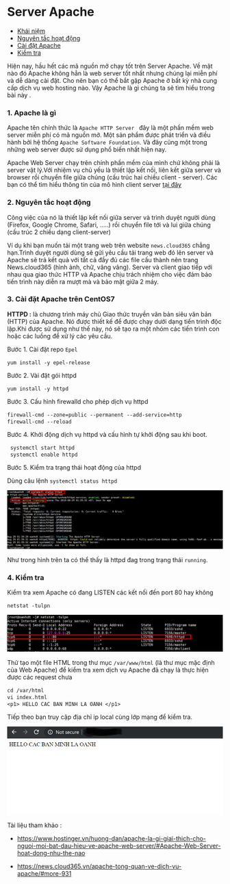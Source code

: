 # Server Apache 

- [Khái niệm](#khainiem)
- [Nguyên tắc hoạt động](#hoatdong)
- [Cài đặt Apache](#caidat)
- [Kiểm tra](#kiemtra)

Hiện nay, hầu hết các mã nguồn mở chạy tốt trên Server Apache. Về mặt nào đó Apache không hẳn là web server tốt nhất nhưng chúng lại miễn phí và dễ dàng cài đặt. Cho nên bạn có thể bắt gặp Apache ở bất kỳ nhà cung cấp dịch vụ web hosting nào. Vậy Apache là gì chúng ta sẽ tìm hiểu trong bài này .

<a name ="khainiem"></a>

### 1. Apache là gì

Apache tên chính thức là `Apache HTTP Server ` đây là một phần mềm web server miễn phí có mã nguồn mở. Một sản phẩm được phát triển và điều hành bởi hệ thống `Apache Software Foundation`. Và đây cũng một trong những web server được sử dụng phổ biến nhất hiện nay.

Apache Web Server chạy trên chính phần mềm của mình chứ không phải là server vật lý.Với nhiệm vụ chủ yếu là thiết lập kết nối, liên kết giữa server và browser rồi chuyển file giữa chúng (cấu trúc hai chiều client - server).
Các bạn có thể tìm hiểu thông tin của mô hình client server [tại đây](../docs/Client-Server.md)

<a name="hoatdong"></a>

### 2. Nguyên tắc hoạt động 

Công việc của nó là thiết lập kết nối giữa server và trình duyệt người dùng (Firefox, Google Chrome, Safari, .....) rồi chuyển file tới và lui giữa chúng (cấu trúc 2 chiều dạng client-server)

Ví dụ khi bạn muốn tải một trang web trên website  `news.cloud365` chẳng hạn.Trình duyệt người dùng sẽ gửi yêu cầu tải trang web đó lên server và Apache sẽ trả kết quả với tất cả đầy đủ các file cấu thành nên trang News.cloud365 (hình ảnh, chữ, vâng vâng). Server và client giao tiếp với nhau qua giao thức HTTP và Apache chịu trách nhiệm cho việc đảm bảo tiến trình này diễn ra mượt mà và bảo mật giữa 2 máy.

<a name="caidat"></a>

### 3. Cài đặt Apache trên CentOS7 

**HTTPD :** là chương trình máy chủ Giao thức truyền văn bản siêu văn bản (HTTP) của Apache. Nó được thiết kế để được chạy dưới dạng tiến trình độc lập.Khi được sử dụng như thế này, nó sẽ tạo ra một nhóm các tiến trình con hoặc các luồng để xử lý các yêu cầu.


Bước 1. Cài đặt repo `Epel` 

```
yum install -y epel-release

```
Bước 2. Vài đặt gói httpd

```
yum install -y httpd

```
Bước 3. Cấu hình firewalld cho phép dịch vụ httpd 

```
firewall-cmd --zone=public --permanent --add-service=http
firewall-cmd --reload
```
Bước 4. Khởi động dịch vụ httpd và cấu hình tự khởi động sau khi boot.

```
 systemctl start httpd
 systemctl enable httpd

```
Bước 5. Kiểm tra trạng thái hoạt động của httpd 

Dùng câu lệnh `systemctl status httpd` 

![httpd-status](../images/apache/status-httpd.png)

Như trong hình trên ta có thể thấy là httpd đag trong trạng thái  `running`.

<a name="kiemtra"></a>

### 4. Kiểm tra 

Kiểm tra xem Apache có đang LISTEN các kết nối đến port 80 hay không

```
netstat -tulpn 
```

![kiemtra](../images/apache/80.png)

Thử tạo một file HTML trong thư mục `/var/www/html` (là thư mục mặc định của Web Apache) để kiểm tra xem dịch vụ Apache đã chạy là thực hiện được các request chưa 

```
cd /var/html 
vi index.html 
<p1> HELLO CAC BAN MINH LA OANH </p1>
```
Tiếp theo bạn truy cập địa chỉ ip local cùng lớp mạng để kiểm tra.

![index.html](../images/apache/iplocal.png)


Tài liệu tham khảo :
- https://www.hostinger.vn/huong-dan/apache-la-gi-giai-thich-cho-nguoi-moi-bat-dau-hieu-ve-apache-web-server/#Apache-Web-Server-hoat-dong-nhu-the-nao

- https://news.cloud365.vn/apache-tong-quan-ve-dich-vu-apache/#more-931







